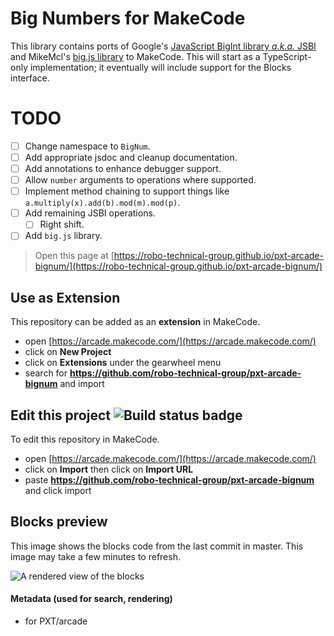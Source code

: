 # Big Numbers for MakeCode

This library contains ports of Google's [JavaScript BigInt library *a.k.a.* JSBI](https://github.com/GoogleChromeLabs/jsbi) and
MikeMcl's [big.js library](https://github.com/MikeMcl/big.js/) to MakeCode. This will start as a TypeScript-only implementation;
it eventually will include support for the Blocks interface.

# TODO

- [ ] Change namespace to `BigNum`.
- [ ] Add appropriate jsdoc and cleanup documentation.
- [ ] Add annotations to enhance debugger support.
- [ ] Allow `number` arguments to operations where supported.
- [ ] Implement method chaining to support things like `a.multiply(x).add(b).mod(m).mod(p)`.
- [ ] Add remaining JSBI operations.
  - [ ] Right shift.
- [ ] Add `big.js` library.

> Open this page at [https://robo-technical-group.github.io/pxt-arcade-bignum/](https://robo-technical-group.github.io/pxt-arcade-bignum/)

## Use as Extension

This repository can be added as an **extension** in MakeCode.

* open [https://arcade.makecode.com/](https://arcade.makecode.com/)
* click on **New Project**
* click on **Extensions** under the gearwheel menu
* search for **https://github.com/robo-technical-group/pxt-arcade-bignum** and import

## Edit this project ![Build status badge](https://github.com/robo-technical-group/pxt-arcade-bignum/workflows/MakeCode/badge.svg)

To edit this repository in MakeCode.

* open [https://arcade.makecode.com/](https://arcade.makecode.com/)
* click on **Import** then click on **Import URL**
* paste **https://github.com/robo-technical-group/pxt-arcade-bignum** and click import

## Blocks preview

This image shows the blocks code from the last commit in master.
This image may take a few minutes to refresh.

![A rendered view of the blocks](https://github.com/robo-technical-group/pxt-arcade-bignum/raw/master/.github/makecode/blocks.png)

#### Metadata (used for search, rendering)

* for PXT/arcade
<script src="https://makecode.com/gh-pages-embed.js"></script><script>makeCodeRender("{{ site.makecode.home_url }}", "{{ site.github.owner_name }}/{{ site.github.repository_name }}");</script>
